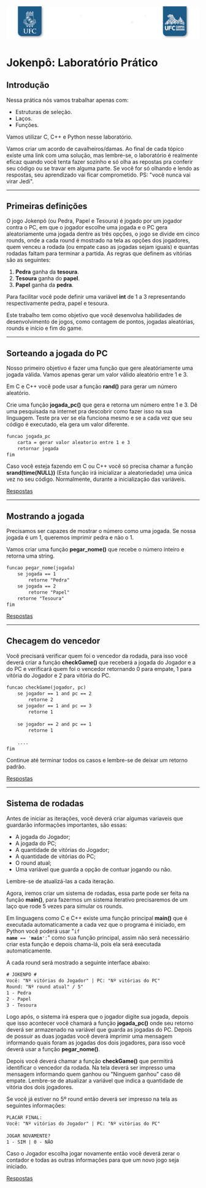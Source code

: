 <img src="imagens/header.png" />

# Jokenpô: Laboratório Prático

## Introdução
Nessa prática nós vamos trabalhar apenas com:

- Estruturas de seleção.
- Laços.
- Funções.

Vamos utilizar C, C++ e Python nesse laboratório.

Vamos criar um acordo de cavalheiros/damas. Ao final de cada tópico existe uma link com uma solução, mas lembre-se, o laboratório é realmente eficaz quando você tenta fazer sozinho e só olha as repostas pra conferir seu código ou se travar em alguma parte. Se você for só olhando e lendo as respostas, seu
aprendizado vai ficar comprometido. PS: "você nunca vai virar Jedi".

---

## Primeiras definições

O jogo Jokenpô (ou Pedra, Papel e Tesoura) é jogado por um jogador contra o PC,
em que o jogador escolhe uma jogada e o PC gera aleatoriamente uma jogada dentre
as três opções, o jogo se divide em cinco rounds, onde a cada round é mostrado
na tela as opções dos jogadores, quem venceu a rodada (ou empate caso as jogadas
sejam iguais) e quantas rodadas faltam para terminar a partida. As regras que
definem as vitórias são as seguintes:

1. **Pedra** ganha da **tesoura**.
2. **Tesoura** ganha do **papel**.
3. **Papel** ganha da **pedra**.

Para facilitar você pode definir uma variável **int** de 1 a 3 representando respectivamente pedra, papel e tesoura.

Este trabalho tem como objetivo que você desenvolva habilidades de
desenvolvimento de jogos, como contagem de pontos, jogadas aleatórias, rounds e
início e fim do game.

---

## Sorteando a jogada do PC

Nosso primeiro objetivo é fazer uma função que gere aleatóriamente uma jogada
válida. Vamos apenas gerar um valor válido aleatório entre 1 e 3.

Em C e C++ você pode usar a função **rand()** para gerar um número aleatório.

Crie uma função **jogada_pc()** que gera e retorna um número entre 1 e 3. Dê uma pesquisada na internet pra descobrir como fazer isso na sua linguagem. Teste pra ver se ela funciona mesmo e se a cada vez que seu código é executado, ela gera um valor diferente.
```
funcao jogada_pc
	carta = gerar valor aleatorio entre 1 e 3
	retornar jogada
fim
```

Caso você esteja fazendo em C ou C++ você só precisa chamar a função **srand(time(NULL))** (Esta função irá inicializar  a aleatoriedade) uma única vez no seu código. Normalmente, durante a inicialização das variáveis.

[Respostas](anexos/anexo1.md)

---

## Mostrando a jogada

Precisamos ser capazes de mostrar o número como uma jogada. Se nossa jogada é um 1, queremos imprimir pedra e não o 1.

Vamos criar uma função **pegar_nome()** que recebe o número inteiro e retorna uma string.

```
funcao pegar_nome(jogada)
	se jogada == 1
		retorne "Pedra"
	se jogada == 2
		retorne "Papel"
	retorne "Tesoura"
fim
```

[Respostas](anexos/anexo2.md)

---

## Checagem do vencedor

Você precisará verificar quem foi o vencedor da rodada, para isso você deverá criar a função **checkGame()** que receberá a jogada do Jogador e a do PC e verificará quem foi o vencedor retornando 0 para empate, 1 para vitória do Jogador e 2 para vitória do PC.

```
funcao checkGame(jogador, pc)
	se jogador == 1 and pc == 2
		retorne 2
	se jogador == 1 and pc == 3
		retorne 1

	se jogador == 2 and pc == 1
		retorne 1

	....
fim
```

Continue até terminar todos os casos e lembre-se de deixar um retorno padrão.

[Respostas](anexos/anexo3.md)

---

## Sistema de rodadas

Antes de iniciar as iterações, você deverá criar algumas variaveis que guardarão informações importantes, são essas:

- A jogada do Jogador;
- A jogada do PC;
- A quantidade de vitórias do Jogador;
- A quantidade de vitórias do PC;
- O round atual;
- Uma variável que guarda a opção de contuar jogando ou não.

Lembre-se de atualizá-las a cada iteração.

Agora, iremos criar um sistema de rodadas, essa parte pode ser feita na função **main()**, para fazermos um sistema iterativo precisaremos de um laço que rode 5 vezes para simular os rounds.

Em linguagens como C e C++ existe uma função principal **main()** que é executada automaticamente a cada vez que o programa é iniciado, em Python você poderá usar "<code>if __name__ == '__main__':</code>" como sua função principal, assim não será necessário criar esta função e depois chama-lá, pois ela será executada automaticamente.

A cada round será mostrado a seguinte interface abaixo:

```
# JOKENPO #
Você: "Nº vitórias do Jogador" | PC: "Nº vitórias do PC"
Round: "Nº round atual" / 5"
1 - Pedra
2 - Papel
3 - Tesoura
```

Logo após, o sistema irá espera que o jogador digite sua jogada, depois que isso acontecer você chamará a função **jogada_pc()** onde seu retorno deverá ser armazenado na variável que guarda as jogadas do PC. Depois de possuir as duas jogadas você deverá imprimir uma mensagem informando quais foram as jogadas dos dois jogadores, para isso você deverá usar a função **pegar_nome()**.

Depois você deverá chamar a função **checkGame()** que permitirá identificar o vencedor da rodada. Na tela deverá ser impresso uma mensagem informando quem ganhou ou "Ninguem ganhou" caso dê empate. Lembre-se de atualizar a variável que indica a quantidade de vitória dos dois jogadores.

Se você já estiver no 5º round então deverá ser impresso na tela as seguintes informações:

```
PLACAR FINAL:
Você: "Nº vitórias do Jogador" | PC: "Nº vitórias do PC"

JOGAR NOVAMENTE?
1 - SIM | 0 - NÃO
```

Caso o Jogador escolha jogar novamente então você deverá zerar o contador e todas as outras informações para que um novo jogo seja iniciado.

[Respostas](anexos/anexo4.md)

